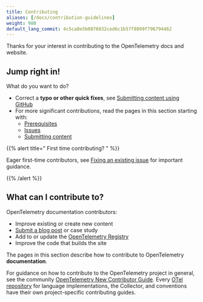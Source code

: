 ```yaml
---
title: Contributing
aliases: [/docs/contribution-guidelines]
weight: 980
default_lang_commit: 4c5ca8e5b0876832ced6c1b57f8099f796794462
---
```


Thanks for your interest in contributing to the OpenTelemetry docs and website.

## Jump right in!

What do you want to do?

- Correct a **typo or other quick fixes**, see
  [Submitting content using GitHub](pull-requests/#changes-using-github)
- For more significant contributions, read the pages in this section starting
  with:
  - [Prerequisites]
  - [Issues]
  - [Submitting content]

[Prerequisites]: prerequisites/
[Issues]: issues/
[Submitting content]: pull-requests/

{{% alert title="<i class='far fa-exclamation-triangle'></i> First time contributing? " %}}

Eager first-time contributors, see
[Fixing an existing issue](issues/#fixing-an-existing-issue) for important
guidance.

{{% /alert %}}

## What can I contribute to?

OpenTelemetry documentation contributors:

- Improve existing or create new content
- [Submit a blog post](blog/) or case study
- Add to or update the [OpenTelemetry Registry](/ecosystem/registry/)
- Improve the code that builds the site

The pages in this section describe how to contribute to OpenTelemetry
**documentation**.

For guidance on how to contribute to the OpenTelemetry project in general, see
the community [OpenTelemetry New Contributor Guide]. Every [OTel
repository][org] for language implementations, the Collector, and conventions
have their own project-specific contributing guides.

[OpenTelemetry New Contributor Guide]:
  https://github.com/open-telemetry/community/blob/main/guides/contributor
[org]: https://github.com/open-telemetry
